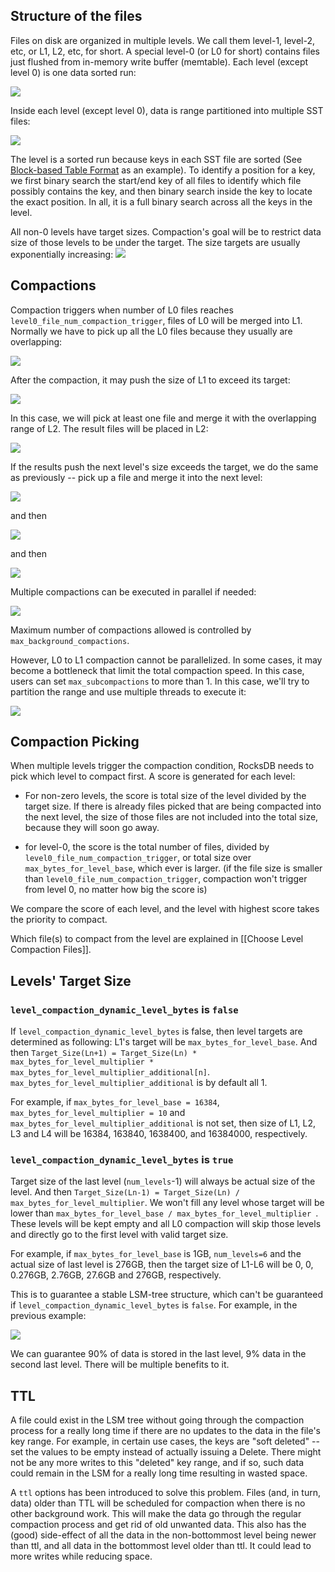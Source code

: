## Structure of the files
Files on disk are organized in multiple levels. We call them level-1, level-2, etc, or L1, L2, etc, for short. A special level-0 (or L0 for short) contains files just flushed from in-memory write buffer (memtable). Each level (except level 0) is one data sorted run:

![](https://github.com/facebook/rocksdb/blob/gh-pages-old/pictures/level_structure.png)

Inside each level (except level 0), data is range partitioned into multiple SST files:

![](https://github.com/facebook/rocksdb/blob/gh-pages-old/pictures/level_files.png)

The level is a sorted run because keys in each SST file are sorted (See [Block-based Table Format](https://github.com/facebook/rocksdb/wiki/Rocksdb-BlockBasedTable-Format) as an example). To identify a position for a key, we first binary search the start/end key of all files to identify which file possibly contains the key, and then binary search inside the key to locate the exact position. In all, it is a full binary search across all the keys in the level.

All non-0 levels have target sizes. Compaction's goal will be to restrict data size of those levels to be under the target. The size targets are usually exponentially increasing:
![](https://github.com/facebook/rocksdb/blob/gh-pages-old/pictures/level_targets.png)

## Compactions
Compaction triggers when number of L0 files reaches `level0_file_num_compaction_trigger`, files of L0 will be merged into L1. Normally we have to pick up all the L0 files because they usually are overlapping:

![](https://github.com/facebook/rocksdb/blob/gh-pages-old/pictures/pre_l0_compaction.png)

After the compaction, it may push the size of L1 to exceed its target:

![](https://github.com/facebook/rocksdb/blob/gh-pages-old/pictures/post_l0_compaction.png)

In this case, we will pick at least one file and merge it with the overlapping range of L2. The result files will be placed in L2:

![](https://github.com/facebook/rocksdb/blob/gh-pages-old/pictures/pre_l1_compaction.png)

If the results push the next level's size exceeds the target, we do the same as previously -- pick up a file and merge it into the next level:

![](https://github.com/facebook/rocksdb/blob/gh-pages-old/pictures/post_l1_compaction.png)

and then

![](https://github.com/facebook/rocksdb/blob/gh-pages-old/pictures/pre_l2_compaction.png) 

and then

![](https://github.com/facebook/rocksdb/blob/gh-pages-old/pictures/post_l2_compaction.png) 

Multiple compactions can be executed in parallel if needed:

![](https://github.com/facebook/rocksdb/blob/gh-pages-old/pictures/multi_thread_compaction.png)

Maximum number of compactions allowed is controlled by `max_background_compactions`.

However, L0 to L1 compaction cannot be parallelized. In some cases, it may become a bottleneck that limit the total compaction speed. In this case, users can set `max_subcompactions` to more than 1. In this case, we'll try to partition the range and use multiple threads to execute it:

![](https://github.com/facebook/rocksdb/blob/gh-pages-old/pictures/subcompaction.png)

## Compaction Picking
When multiple levels trigger the compaction condition, RocksDB needs to pick which level to compact first. A score is generated for each level:

* For non-zero levels, the score is total size of the level divided by the target size. If there is already files picked that are being compacted into the next level, the size of those files are not included into the total size, because they will soon go away.

* for level-0, the score is the total number of files, divided by `level0_file_num_compaction_trigger`, or total size over `max_bytes_for_level_base`, which ever is larger. (if the file size is smaller than `level0_file_num_compaction_trigger`, compaction won't trigger from level 0, no matter how big the score is)

We compare the score of each level, and the level with highest score takes the priority to compact.

Which file(s) to compact from the level are explained in [[Choose Level Compaction Files]].

## Levels' Target Size
### `level_compaction_dynamic_level_bytes` is `false`
If `level_compaction_dynamic_level_bytes` is false, then level targets are determined as following: L1's target will be `max_bytes_for_level_base`. And then `Target_Size(Ln+1) = Target_Size(Ln) * max_bytes_for_level_multiplier * max_bytes_for_level_multiplier_additional[n]`. `max_bytes_for_level_multiplier_additional` is by default all 1.

For example, if `max_bytes_for_level_base = 16384`, `max_bytes_for_level_multiplier = 10` and `max_bytes_for_level_multiplier_additional` is not set, then size of L1, L2, L3 and L4 will be 16384, 163840, 1638400, and 16384000, respectively.  

### `level_compaction_dynamic_level_bytes` is `true`
Target size of the last level (`num_levels`-1) will always be actual size of the level. And then `Target_Size(Ln-1) = Target_Size(Ln) / max_bytes_for_level_multiplier`. We won't fill any level whose target will be lower than `max_bytes_for_level_base / max_bytes_for_level_multiplier `. These levels will be kept empty and all L0 compaction will skip those levels and directly go to the first level with valid target size.

For example, if `max_bytes_for_level_base` is 1GB, `num_levels=6` and the actual size of last level is 276GB, then the target size of L1-L6 will be 0, 0, 0.276GB, 2.76GB, 27.6GB and 276GB, respectively.

This is to guarantee a stable LSM-tree structure, which can't be guaranteed if `level_compaction_dynamic_level_bytes` is `false`. For example, in the previous example:

![](https://github.com/facebook/rocksdb/blob/gh-pages-old/pictures/dynamic_level.png)

We can guarantee 90% of data is stored in the last level, 9% data in the second last level. There will be multiple benefits to it. 

## TTL
A file could exist in the LSM tree without going through the compaction process for a really long time if there are no updates to the data in the file's key range. For example, in certain use cases, the keys are "soft deleted" -- set the values to be empty instead of actually issuing a Delete. There might not be any more writes to this "deleted" key range, and if so, such data could remain in the LSM for a really long time resulting in wasted space.

A `ttl` options has been introduced to solve this problem. Files (and, in turn, data) older than TTL will be scheduled for compaction when there is no other background work. This will make the data go through the regular compaction process and get rid of old unwanted data.
This also has the (good) side-effect of all the data in the non-bottommost level being newer than ttl, and all data in the bottommost level older than ttl. It could lead to more writes while reducing space.
